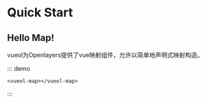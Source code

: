 # Quick Start

## Hello Map!

vueol为Openlayers提供了vue映射组件，允许以简单地声明式映射构造。

::: demo

``` vue 
<vueol-map></vueol-map>
```

:::
